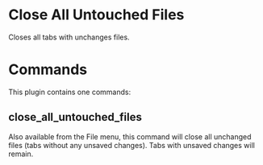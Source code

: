 # Close All Untouched Files

Closes all tabs with unchanges files.

# Commands

This plugin contains one commands:

## close_all_untouched_files

Also available from the File menu, this command will close all unchanged files (tabs without any unsaved changes). Tabs with unsaved changes will remain.
